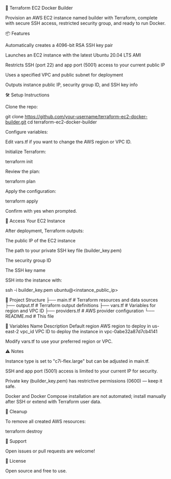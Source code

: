🚀 Terraform EC2 Docker Builder

Provision an AWS EC2 instance named builder with Terraform, complete with secure SSH access, restricted security group, and ready to run Docker.

📦 Features

Automatically creates a 4096-bit RSA SSH key pair

Launches an EC2 instance with the latest Ubuntu 20.04 LTS AMI

Restricts SSH (port 22) and app port (5001) access to your current public IP

Uses a specified VPC and public subnet for deployment

Outputs instance public IP, security group ID, and SSH key info

🛠️ Setup Instructions

Clone the repo:

git clone https://github.com/your-username/terraform-ec2-docker-builder.git
cd terraform-ec2-docker-builder


Configure variables:

Edit vars.tf if you want to change the AWS region or VPC ID.

Initialize Terraform:

terraform init


Review the plan:

terraform plan


Apply the configuration:

terraform apply


Confirm with yes when prompted.

🔐 Access Your EC2 Instance

After deployment, Terraform outputs:

The public IP of the EC2 instance

The path to your private SSH key file (builder_key.pem)

The security group ID

The SSH key name

SSH into the instance with:

ssh -i builder_key.pem ubuntu@<instance_public_ip>

📁 Project Structure
├── main.tf          # Terraform resources and data sources
├── output.tf        # Terraform output definitions
├── vars.tf          # Variables for region and VPC ID
├── providers.tf     # AWS provider configuration
└── README.md        # This file

📝 Variables
Name	Description	Default
region	AWS region to deploy in	us-east-2
vpc_id	VPC ID to deploy the instance in	vpc-0abe32a87d7cb4141

Modify vars.tf to use your preferred region or VPC.

⚠️ Notes

Instance type is set to "c7i-flex.large" but can be adjusted in main.tf.

SSH and app port (5001) access is limited to your current IP for security.

Private key (builder_key.pem) has restrictive permissions (0600) — keep it safe.

Docker and Docker Compose installation are not automated; install manually after SSH or extend with Terraform user data.

🧹 Cleanup

To remove all created AWS resources:

terraform destroy

🙋 Support

Open issues or pull requests are welcome!

📜 License

Open source and free to use.